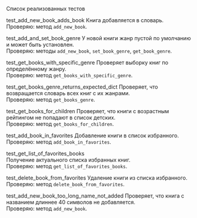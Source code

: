 Список реализованных тестов

test_add_new_book_adds_book 
Книга добавляется в словарь.  
Проверяю: метод `add_new_book`.

test_add_and_set_book_genre
У новой книги жанр пустой по умолчанию и может быть установлен.  
Проверяю: методы `add_new_book`, `set_book_genre`, `get_book_genre`.

test_get_books_with_specific_genre
Проверяет выборку книг по определённому жанру.  
Проверяю: метод `get_books_with_specific_genre`.

test_get_books_genre_returns_expected_dict 
Проверяет, что возвращается словарь всех книг с их жанрами.  
Проверяю: метод `get_books_genre`.

test_get_books_for_children
Проверяет, что книги с возрастным рейтингом не попадают в список детских.  
Проверяю: метод `get_books_for_children`.

test_add_book_in_favorites 
Добавление книги в список избранного.  
Проверяю: метод `add_book_in_favorites`.

test_get_list_of_favorites_books  
Получение актуального списка избранных книг.  
Проверяю: метод `get_list_of_favorites_books`.

test_delete_book_from_favorites 
Удаление книги из списка избранного.  
Проверяю: метод `delete_book_from_favorites`.

test_add_new_book_too_long_name_not_added 
Проверяет, что книга с названием длиннее 40 символов не добавляется.  
Проверяю: метод `add_new_book`.
